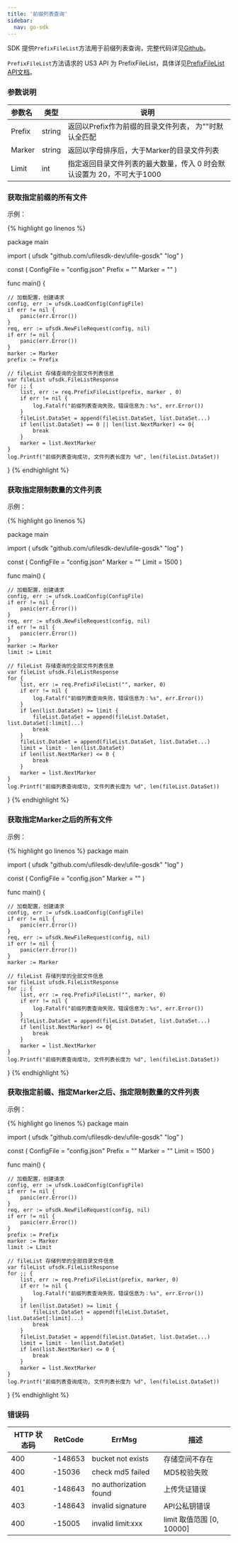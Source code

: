 ```yaml
---  
title: '前缀列表查询'
sidebar:
  nav: go-sdk
---
```



SDK 提供`PrefixFileList`方法用于前缀列表查询，完整代码详见[Github](https://github.com/ufilesdk-dev/ufile-gosdk/blob/master/file.go)。

`PrefixFileList`方法请求的 US3 API 为 PrefixFileList，具体详见[PrefixFileList API文档](https://docs.ucloud.cn/api/ufile-api/prefix_file_list)。

### 参数说明

| 参数名                              |  类型 		| 说明										|
| :---------------------------------- | ----------- | -------------------------------------|
| Prefix | string | 返回以Prefix作为前缀的目录文件列表， 为""时默认全匹配 |
| Marker| string | 返回以字母排序后，大于Marker的目录文件列表 |
| Limit| int | 指定返回目录文件列表的最大数量，传入 0 时会默认设置为 20，不可大于1000 |

### 获取指定前缀的所有文件

示例：

<div class="copyable" markdown="1">

{% highlight go linenos %}

package main

import (
	ufsdk "github.com/ufilesdk-dev/ufile-gosdk"
	"log"
)

const (
	ConfigFile = "config.json"
	Prefix = ""
	Marker = ""
)

func main() {

	// 加载配置，创建请求
	config, err := ufsdk.LoadConfig(ConfigFile)
	if err != nil {
		panic(err.Error())
	}
	req, err := ufsdk.NewFileRequest(config, nil)
	if err != nil {
		panic(err.Error())
	}
	marker := Marker
	prefix := Prefix

	// fileList 存储查询的全部文件列表信息
	var fileList ufsdk.FileListResponse
	for ;; {
		list, err := req.PrefixFileList(prefix, marker , 0)
		if err != nil {
			log.Fatalf("前缀列表查询失败，错误信息为：%s", err.Error())
		}
		fileList.DataSet = append(fileList.DataSet, list.DataSet...)
		if len(list.DataSet) == 0 || len(list.NextMarker) <= 0{
			break
		}
		marker = list.NextMarker
	}
	log.Printf("前缀列表查询成功, 文件列表长度为 %d", len(fileList.DataSet))
}
{% endhighlight %}
</div>

### 获取指定限制数量的文件列表

示例：

<div class="copyable" markdown="1">

{% highlight go linenos %}

package main

import (
	ufsdk "github.com/ufilesdk-dev/ufile-gosdk"
	"log"
)

const (
	ConfigFile = "config.json"
	Marker = ""
	Limit = 1500
)

func main() {

	// 加载配置，创建请求
	config, err := ufsdk.LoadConfig(ConfigFile)
	if err != nil {
		panic(err.Error())
	}
	req, err := ufsdk.NewFileRequest(config, nil)
	if err != nil {
		panic(err.Error())
	}
	marker := Marker
	limit := Limit

	// fileList 存储查询的全部文件列表信息
	var fileList ufsdk.FileListResponse
	for {
		list, err := req.PrefixFileList("", marker, 0)
		if err != nil {
			log.Fatalf("前缀列表查询失败，错误信息为：%s", err.Error())
		}
		if len(list.DataSet) >= limit {
			fileList.DataSet = append(fileList.DataSet, list.DataSet[:limit]...)
			break
		}
		fileList.DataSet = append(fileList.DataSet, list.DataSet...)
		limit = limit - len(list.DataSet)
		if len(list.NextMarker) <= 0 {
			break
		}
		marker = list.NextMarker
	}
	log.Printf("前缀列表查询成功, 文件列表长度为 %d", len(fileList.DataSet))
}
{% endhighlight %}
</div>

### 获取指定Marker之后的所有文件

示例：

<div class="copyable" markdown="1">

{% highlight go linenos %}
package main

import (
	ufsdk "github.com/ufilesdk-dev/ufile-gosdk"
	"log"
)

const (
	ConfigFile = "config.json"
	Marker = ""
)

func main() {

	// 加载配置，创建请求
	config, err := ufsdk.LoadConfig(ConfigFile)
	if err != nil {
		panic(err.Error())
	}
	req, err := ufsdk.NewFileRequest(config, nil)
	if err != nil {
		panic(err.Error())
	}
	marker := Marker

	// fileList 存储列举的全部文件信息
	var fileList ufsdk.FileListResponse
	for ;; {
		list, err := req.PrefixFileList("", marker, 0)
		if err != nil {
			log.Fatalf("前缀列表查询失败，错误信息为：%s", err.Error())
		}
		fileList.DataSet = append(fileList.DataSet, list.DataSet...)
		if len(list.NextMarker) <= 0{
			break
		}
		marker = list.NextMarker
	}
	log.Printf("前缀列表查询成功, 文件列表长度为 %d", len(fileList.DataSet))
}
{% endhighlight %}
</div>

### 获取指定前缀、指定Marker之后、指定限制数量的文件列表

示例：

<div class="copyable" markdown="1">

{% highlight go linenos %}
package main

import (
	ufsdk "github.com/ufilesdk-dev/ufile-gosdk"
	"log"
)

const (
	ConfigFile = "config.json"
	Prefix = ""
	Marker = ""
	Limit = 1500
)

func main() {

	// 加载配置，创建请求
	config, err := ufsdk.LoadConfig(ConfigFile)
	if err != nil {
		panic(err.Error())
	}
	req, err := ufsdk.NewFileRequest(config, nil)
	if err != nil {
		panic(err.Error())
	}
	prefix := Prefix
	marker := Marker
	limit := Limit

	// fileList 存储列举的全部目录文件信息
	var fileList ufsdk.FileListResponse
	for ;; {
		list, err := req.PrefixFileList(prefix, marker, 0)
		if err != nil {
			log.Fatalf("前缀列表查询失败，错误信息为：%s", err.Error())
		}
		if len(list.DataSet) >= limit {
			fileList.DataSet = append(fileList.DataSet, list.DataSet[:limit]...)
			break
		}
		fileList.DataSet = append(fileList.DataSet, list.DataSet...)
		limit = limit - len(list.DataSet)
		if len(list.NextMarker) <= 0 {
			break
		}
		marker = list.NextMarker
	}
	log.Printf("前缀列表查询成功, 文件列表长度为 %d", len(fileList.DataSet))
}
{% endhighlight %}
</div>

### 错误码

| HTTP 状态码 | RetCode | ErrMsg                 | 描述                                |
| ----------- | ------- | ---------------------- | ----------------------------------- |
| 400         | -148653 | bucket not exists      | 存储空间不存在                      |
| 400         | -15036  | check md5 failed       | MD5校验失败                         |
| 401         | -148643 | no authorization found | 上传凭证错误                        |
| 403         | -148643 | invalid signature      | API公私钥错误					   |
| 400         | -15005  | invalid limit:xxx      | limit 取值范围 [0, 10000]  		   |
